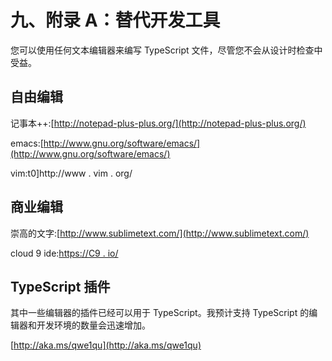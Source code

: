 # 九、附录 A：替代开发工具

您可以使用任何文本编辑器来编写 TypeScript 文件，尽管您不会从设计时检查中受益。

## 自由编辑

记事本++:[http://notepad-plus-plus.org/](http://notepad-plus-plus.org/)

emacs:[http://www.gnu.org/software/emacs/](http://www.gnu.org/software/emacs/)

vim:t0]http://www . vim . org/

## 商业编辑

崇高的文字:[http://www.sublimetext.com/](http://www.sublimetext.com/)

cloud 9 ide:[https://C9 . io/](https://c9.io/)

## TypeScript 插件

其中一些编辑器的插件已经可以用于 TypeScript。我预计支持 TypeScript 的编辑器和开发环境的数量会迅速增加。

[http://aka.ms/qwe1qu](http://aka.ms/qwe1qu)